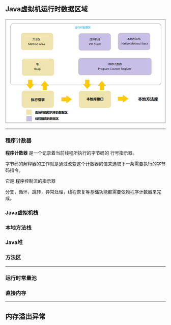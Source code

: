## Java虚拟机运行时数据区域

![](images/running-data.png)

----------------------------------------

### 程序计数器

**程序计数器** 是一个记录着当前线程所执行的字节码的 <span class="font-first">行号指示器</span>。

字节码的解释器的工作就是通过改变这个计数器的值来选取下一条需要执行的字节码指令。

它是 <span class="font-first">程序控制流的指示器</span>

<span class="font-first">分支，循环，跳转，异常处理，线程恢复等基础功能</span>都需要依赖程序计数器来完成。

### Java虚拟机栈

### 本地方法栈

### Java堆

### 方法区

----------------------------------------

### 运行时常量池

### 直接内存

----------------------------------------

## 内存溢出异常

